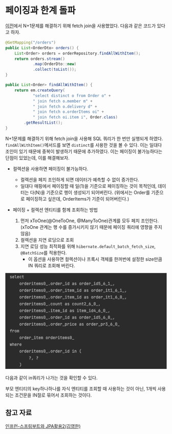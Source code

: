 # 페이징과 한계 돌파
[이전](./N+1문제.md)에서 N+1문제를 해결하기 위해 fetch join을 사용했었다.
다음과 같은 코드가 있다고 하자.


```java
@GetMapping("/orders")
public List<OrderDto> orders() {
    List<Order> orders = orderRepository.findAllWithItem();
    return orders.stream()
            .map(OrderDto::new)
            .collect(toList());
}
```

```java
public List<Order> findAllWithItem() {
    return em.createQuery(
            "select distinct o from Order o" + 
            " join fetch o.member m" +
            " join fetch o.delivery d" + 
            " join fetch o.orderItems oi" +
            " join fetch oi.item i", Order.class)
        .getResultList();
}
```

N+1문제를 해결하기 위해 fetch join을 사용해 SQL 쿼리가 한 번만 실행되게 하였다. `findAllWithItem()`메서드를 보면 `distinct`를 사용한 것을 볼 수 있다. 이는 일대다 조인이 있기 때문에 중복이 발생하기 때문에 추가하였다. 이는 페이징이 불가능하다는 단점이 있었는데, 이를 해결해보자.

- 컬렉션을 사용하면 페이징이 불가능하다.
    - 컬렉션을 페치 조인하게 되면 데이터가 예측할 수 없이 증가한다.
    - 일대다 매핑에서 페이징할 때 일(1)을 기준으로 페이징하는 것이 목적인데, 데이터는 다(N)을 기준으로 행이 생성되기 되어버린다. (위에서는 Order를 기준으로 페이징하고 싶은데, OrderItems가 기준이 되어버린다.)

- 페이징 + 컬렉션 엔티티를 함께 조회하는 방법
    1. 먼저 xToOne(@OneToOne, @ManyToOne)관계를 모두 페치 조인한다.(xToOne 관계는 행 수를 증가시키지 않기 때문에 페이징 쿼리에 영향을 주지 않음)
    2. 컬렉션을 지연 로딩으로 조회
    3. 지연 로딩 성능 최적화를 위해 `hibernate.default_batch_fetch_size`, `@BatchSize`를 적용한다.
        - 이 옵션을 사용하면 컬렉션이나 프록시 객체를 한꺼번에 설정한 size만큼 IN 쿼리로 조회해 버린다.

![](2022-02-02-17-39-07.png)

다음과 같이 in쿼리가 나가는 것을 확인할 수 있다.

부모 엔티티의 key하나하나를 자식 엔티티를 조회할 때 사용하는 것이 아닌, 1개씩 사용되는 조건문을 IN절로 묶어서 조회하는 것이다.

## 참고 자료
[인프런-스프링부트와 JPA활용2(김영한)](https://www.inflearn.com/course/%EC%8A%A4%ED%94%84%EB%A7%81%EB%B6%80%ED%8A%B8-JPA-API%EA%B0%9C%EB%B0%9C-%EC%84%B1%EB%8A%A5%EC%B5%9C%EC%A0%81%ED%99%94/dashboard)